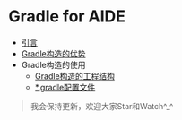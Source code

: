 # Gradle for AIDE #
- [引言](./articles/Lead.md)
- [Gradle构造的优势](./articles/ChapterOne.md)
- Gradle构造的使用
  - [Gradle构造的工程结构](./articles/ChapterTwoOne.md)
  - [*.gradle配置文件](./articles/ChapterTwoTwo.md)

> 我会保持更新，欢迎大家Star和Watch^_^
